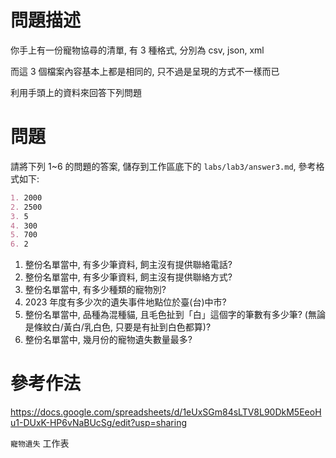 # 問題描述

你手上有一份寵物協尋的清單, 有 3 種格式, 分別為 csv, json, xml

而這 3 個檔案內容基本上都是相同的, 只不過是呈現的方式不一樣而已

利用手頭上的資料來回答下列問題

# 問題

請將下列 1~6 的問題的答案, 儲存到工作區底下的 `labs/lab3/answer3.md`, 參考格式如下:

```md
1. 2000
2. 2500
3. 5
4. 300
5. 700
6. 2
```

1. 整份名單當中, 有多少筆資料, 飼主沒有提供聯絡電話?
2. 整份名單當中, 有多少筆資料, 飼主沒有提供聯絡方式?
3. 整份名單當中, 有多少種類的寵物別?
4. 2023 年度有多少次的遺失事件地點位於臺(台)中市?
5. 整份名單當中, 品種為混種貓, 且毛色扯到「白」這個字的筆數有多少筆? (無論是條紋白/黃白/乳白色, 只要是有扯到白色都算)?
6. 整份名單當中, 幾月份的寵物遺失數量最多?

# 參考作法

https://docs.google.com/spreadsheets/d/1eUxSGm84sLTV8L90DkM5EeoHu1-DUxK-HP6vNaBUcSg/edit?usp=sharing

`寵物遺失` 工作表
